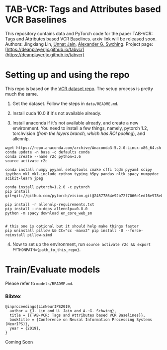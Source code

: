 # TAB-VCR: Tags and Attributes based VCR Baselines

This repository contains data and PyTorch code for the paper TAB-VCR: Tags and Attributes based VCR Baselines. arxiv link will be released soon.
Authors: Jingxiang Lin, [Unnat Jain](https://unnat.github.io), [Alexander G. Swching](http://www.alexander-schwing.de). Project page: [https://deanplayerljx.github.io/tabvcr](https://deanplayerljx.github.io/tabvcr)

# Setting up and using the repo

This repo is based on the [VCR dataset repo](https://github.com/rowanz/r2c). The setup process is pretty much the same.

1. Get the dataset. Follow the steps in `data/README.md`. 

2. Install cuda 10.0 if it's not available already. 

3. Install anaconda if it's not available already, and create a new environment. You need to install a few things, namely, pytorch 1.2, torchvision (*from the layers branch, which has ROI pooling*), and allennlp.

```
wget https://repo.anaconda.com/archive/Anaconda3-5.2.0-Linux-x86_64.sh
conda update -n base -c defaults conda
conda create --name r2c python=3.6
source activate r2c

conda install numpy pyyaml setuptools cmake cffi tqdm pyyaml scipy ipython mkl mkl-include cython typing h5py pandas nltk spacy numpydoc scikit-learn jpeg

conda install pytorch=1.2.0 -c pytorch
pip install git+git://github.com/pytorch/vision.git@24577864e92b72f7066e1ed16e978e873e19d13d

pip install -r allennlp-requirements.txt
pip install --no-deps allennlp==0.8.0
python -m spacy download en_core_web_sm


# this one is optional but it should help make things faster
pip uninstall pillow && CC="cc -mavx2" pip install -U --force-reinstall pillow-simd
```

4. Now to set up the environment, run `source activate r2c && export PYTHONPATH={path_to_this_repo}`.

# Train/Evaluate models
Please refer to `models/README.md`.

### Bibtex
```
@inproceedings{LinNeurIPS2019,
  author = {J. Lin and U. Jain and A.~G. Schwing},
  title = {{TAB-VCR: Tags and Attributes based VCR Baselines}},
  booktitle = {Conference on Neural Information Processing Systems (NeurIPS)},
  year = {2019},
}
```
Coming Soon
